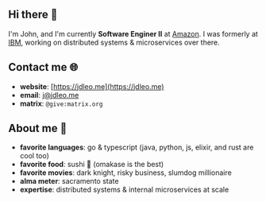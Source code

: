 ## Hi there 👋

I'm John, and I'm currently **Software Enginer II** at [Amazon](https://amazon.com). I was formerly at [IBM](https://ibm.com), working on distributed systems & microservices over there.

## Contact me 🌐

- **website**: [https://jdleo.me](https://jdleo.me)
- **email**: [j@jdleo.me](mailto:j@jdleo.me)
- **matrix**: `@give:matrix.org`

## About me 🤔

- **favorite languages**: go & typescript (java, python, js, elixir, and rust are cool too)
- **favorite food**: sushi 🍣 (omakase is the best)
- **favorite movies**: dark knight, risky business, slumdog millionaire
- **alma meter**: sacramento state
- **expertise**: distributed systems & internal microservices at scale

<!--
**jdleo/jdleo** is a ✨ _special_ ✨ repository because its `README.md` (this file) appears on your GitHub profile.

Here are some ideas to get you started:

- 🔭 I’m currently working on ...
- 🌱 I’m currently learning ...
- 👯 I’m looking to collaborate on ...
- 🤔 I’m looking for help with ...
- 💬 Ask me about ...
- 📫 How to reach me: ...
- 😄 Pronouns: ...
- ⚡ Fun fact: ...
-->
